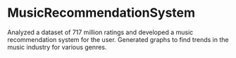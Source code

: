MusicRecommendationSystem
=========================

Analyzed a dataset of 717 million ratings and developed a music recommendation system for the user. Generated graphs to find trends in the music industry for various genres.
